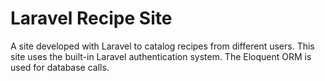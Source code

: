 # Laravel Recipe Site

A site developed with Laravel to catalog recipes from different users. This site uses the built-in Laravel authentication system. The Eloquent ORM is used for database calls.